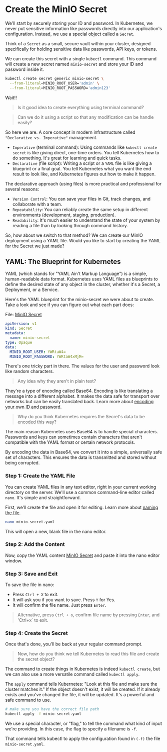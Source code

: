 # Create the MinIO Secret

We'll start by securely storing your ID and password. In Kubernetes, we never put sensitive information like passwords directly into our application's configuration. Instead, we use a special object called a `Secret`.

Think of a `Secret` as a small, secure vault within your cluster, designed specifically for holding sensitive data like passwords, API keys, or tokens.

We can create this secret with a single `kubectl` command. This command will create a new secret named `minio-secret` and store your ID and password inside it.

```bash
kubectl create secret generic minio-secret \
  --from-literal=MINIO_ROOT_USER='admin' \
  --from-literal=MINIO_ROOT_PASSWORD='admin123'
```

Wait!! 
> Is it good idea to create everything using terminal command? 

> Can we do it using a script so that any modification can be handle easily?

So here we are. A core concept in modern infrastructure called `"Declarative vs. Imperative"` management.

* `Imperative` (terminal command): Using commands like `kubectl create secret` is like giving direct, one-time orders. You tell Kubernetes how to do something. It's great for learning and quick tasks.
* `Declarative` (file script): Writing a script or a `YAML` file is like giving a blueprint or a final goal. You tell Kubernetes what you want the end result to look like, and Kubernetes figures out how to make it happen.

The declarative approach (using files) is more practical and professional for several reasons:
* `Version Control`: You can save your files in Git, track changes, and collaborate with a team.
* `Repeatability`: You can reliably create the same setup in different environments (development, staging, production).
* `Readability`: It's much easier to understand the state of your system by reading a file than by looking through command history.

So, how about we switch to that method? We can create our MinIO deployment using a YAML file. Would you like to start by creating the YAML for the Secret we just made?

## YAML: The Blueprint for Kubernetes
YAML (which stands for "YAML Ain't Markup Language") is a simple, human-readable data format. Kubernetes uses YAML files as blueprints to define the desired state of any object in the cluster, whether it's a Secret, a Deployment, or a Service.

Here's the YAML blueprint for the minio-secret we were about to create. Take a look and see if you can figure out what each part does:

File: [MinIO Secret](../config/minio-secret.yaml)
```yaml
apiVersion: v1
kind: Secret
metadata:
  name: minio-secret
type: Opaque
data:
  MINIO_ROOT_USER: YWRtaW4=
  MINIO_ROOT_PASSWORD: YWRtaW4xMjM=
```

There's one tricky part in there. The values for the user and password look like random characters. 

> Any idea why they aren't in plain text?

They're a type of encoding called Base64. Encoding is like translating a message into a different alphabet. It makes the data safe for transport over networks but can be easily translated back. Learn more about [encoding your own ID and password](../utils/base64_encoding.md).

> Why do you think Kubernetes requires the Secret's data to be encoded this way?

The main reason Kubernetes uses Base64 is to handle special characters. Passwords and keys can sometimes contain characters that aren't compatible with the YAML format or certain network protocols.

By encoding the data in Base64, we convert it into a simple, universally safe set of characters. This ensures the data is transmitted and stored without being corrupted.

### Step 1: Create the YAML File
You can create YAML files in any text editor, right in your current working directory on the server. We'll use a common command-line editor called `nano`. It's simple and straightforward.

First, we'll create the file and open it for editing. Learn more about [naming the file](../utils/naming_file.md).
```bash
nano minio-secret.yaml
```
This will open a new, blank file in the nano editor.

### Step 2: Add the Content
Now, copy the YAML content [MinIO Secret](../config/minio-secret.yaml) and paste it into the nano editor window.

### Step 3: Save and Exit
To save the file in nano:
* Press `Ctrl + X` to exit.
* It will ask you if you want to save. Press `Y` for Yes.
* It will confirm the file name. Just press `Enter`.

> Alternative, press `Ctrl + o`, confirm file name by pressing `Enter`, and 'Ctrl+x` to exit.

### Step 4: Create the Secret
Once that's done, you'll be back at your regular command prompt. 

> Now, how do you think we tell Kubernetes to read this file and create the secret object?

The command to create things in Kubernetes is indeed `kubectl create`, but we can also use a more versatile command called `kubectl apply`.

The `apply` command tells Kubernetes: "Look at this file and make sure the cluster matches it." If the object doesn't exist, it will be created. If it already exists and you've changed the file, it will be updated. It's a powerful and safe command to use. 

```bash
# make sure you have the correct file path
kubectl apply -f minio-secret.yaml
```
We use a special character, or "flag," to tell the command what kind of input we're providing. In this case, the flag to specify a filename is `-f`.

That command tells kubectl to apply the configuration found in `(-f)` the file `minio-secret.yaml`.

